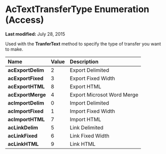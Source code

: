 
# AcTextTransferType Enumeration (Access)

 **Last modified:** July 28, 2015

Used with the  **TranferText** method to specify the type of transfer you want to make.


|**Name**|**Value**|**Description**|
|:-----|:-----|:-----|
| **acExportDelim**|2|Export Delimited|
| **acExportFixed**|3|Export Fixed Width|
| **acExportHTML**|8|Export HTML|
| **acExportMerge**|4|Export Microsot Word Merge|
| **acImportDelim**|0|Import Delimited|
| **acImportFixed**|1|Import Fixed Width|
| **acImportHTML**|7|Import HTML|
| **acLinkDelim**|5|Link Delimited|
| **acLinkFixed**|6|Link Fixed Width|
| **acLinkHTML**|9|Link HTML|

